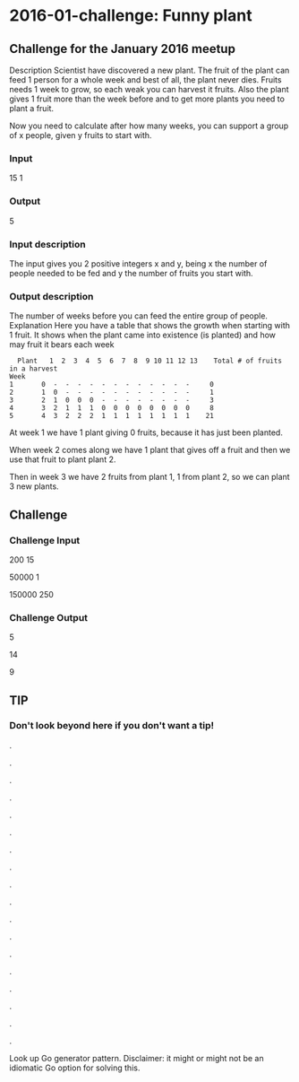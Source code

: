 # 2016-01-challenge: Funny plant

## Challenge for the January 2016 meetup

Description
Scientist have discovered a new plant. The fruit of the plant can feed 1 person for a whole week and best of all, the plant never dies. Fruits needs 1 week to grow, so each weak you can harvest it fruits. Also the plant gives 1 fruit more than the week before and to get more plants you need to plant a fruit.

Now you need to calculate after how many weeks, you can support a group of x people, given y fruits to start with.

### Input
15 1

### Output
5

### Input description
The input gives you 2 positive integers x and y, being x the number of people needed to be fed and y the number of fruits you start with.

### Output description
The number of weeks before you can feed the entire group of people.
Explanation
Here you have a table that shows the growth when starting with 1 fruit. It shows when the plant came into existence (is planted) and how may fruit it bears each week

<pre><code>  Plant   1  2  3  4  5  6  7  8  9 10 11 12 13    Total # of fruits in a harvest
Week
1       0  -  -  -  -  -  -  -  -  -  -  -  -     0
2       1  0  -  -  -  -  -  -  -  -  -  -  -     1
3       2  1  0  0  0  -  -  -  -  -  -  -  -     3
4       3  2  1  1  1  0  0  0  0  0  0  0  0     8
5       4  3  2  2  2  1  1  1  1  1  1  1  1    21  
</code></pre>

At week 1 we have 1 plant giving 0 fruits, because it has just been planted.

When week 2 comes along we have 1 plant that gives off a fruit and then we use that fruit to plant plant 2.

Then in week 3 we have 2 fruits from plant 1, 1 from plant 2, so we can plant 3 new plants.

## Challenge
### Challenge Input
200 15

50000 1

150000 250

### Challenge Output
5

14

9

## TIP

### Don't look beyond here if you don't want a tip!

.

.

.

.

.

.

.

.

.

.

.

.

.

.

.

.

.

.



Look up Go generator pattern. Disclaimer: it might or might not be an idiomatic Go option for solving this.
